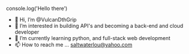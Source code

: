 console.log('Hello there')

- 👋 Hi, I’m @VulcanDthGrip
- 👀 I’m interested in building API's and becoming a back-end and cloud developer
- 🌱 I’m currently learning python, and full-stack web development
- 📫 How to reach me ... saltwaterlou@yahoo.com

<!---
VulcanDthGrip/VulcanDthGrip is a ✨ special ✨ repository because its `README.md` (this file) appears on your GitHub profile.
You can click the Preview link to take a look at your changes.
--->
